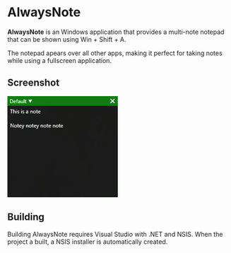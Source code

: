 # AlwaysNote

**AlwaysNote** is an Windows application that provides a multi-note notepad that can be shown using Win + Shift + A. 

The notepad apears over all other apps, making it perfect for taking notes while using a fullscreen application.

## Screenshot
![Image of the notepad](images/screenshot.png)

## Building

Building AlwaysNote requires Visual Studio with .NET and NSIS. When the project a built, a NSIS installer is automatically created.
